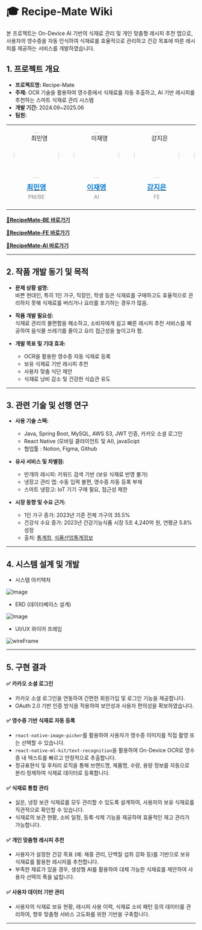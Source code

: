 # 🎓 Recipe-Mate Wiki
본 프로젝트는 On-Device AI 기반의 식재료 관리 및 개인 맞춤형 레시피 추천 앱으로, 사용자의 영수증을 자동 인식하여 식재료를 효율적으로 관리하고 건강 목표에 따른 레시피를 제공하는 서비스를 개발하였습니다.

## 1. 프로젝트 개요
- **프로젝트명:** Recipe-Mate
- **주제:**  OCR 기술을 활용하여 영수증에서 식재료를 자동 추출하고, AI 기반 레시피를 추천하는 스마트 식재료 관리 시스템
- **개발 기간:** 2024.09~2025.06
- **팀원:** 


 <div align="center">
  <table>
    <tr>
      <td align="center" style="padding: 20px;">
        <a href="https://github.com/codingmy" target="_blank">
          <img src="https://avatars.githubusercontent.com/u/97686638?v=4" width="120px" style="border-radius: 50%;" alt="최민영"/><br />
          <h3 style="margin: 10px 0 5px; color: #007acc;">최민영</h3>
        </a>
          <p style="margin: 5px 0; font-size: 14px; color: #888;">PM/BE</p>
      </td>
      <td align="center" style="padding: 20px;">
        <a href="https://github.com/
jaeyoung-leee" target="_blank">
          <img src="https://github.com/user-attachments/assets/91699b42-4f1d-428a-a0c0-e68ae29d70ed" width="120px" style="border-radius: 50%;" alt="이재영"/><br />
          <h3 style="margin: 10px 0 5px; color: #007acc;">이재영</h3>
        </a>
          <p style="margin: 5px 0; font-size: 14px; color: #888;">AI</p>
      </td>
      <td align="center" style="padding: 20px;">
        <a href="https://github.com/Sirius912" target="_blank">
          <img src="https://github.com/user-attachments/assets/a174f883-0f04-4875-b1bd-144d62150a05" width="120px" style="border-radius: 50%;" alt="강지은"/><br />
          <h3 style="margin: 10px 0 5px; color: #007acc;">강지은</h3>
        </a>
          <p style="margin: 5px 0; font-size: 14px; color: #888;">FE</p>
      </td>
      <td align="center" style="padding: 20px;">
        <a href="https://github.com/Korin23574" target="_blank">
          <img src="https://github.com/user-attachments/assets/34d2b446-1a2e-4023-b528-a55c73897e56" width="120px" style="border-radius: 50%;" alt="정시훈"/><br />
          <h3 style="margin: 10px 0 5px; color: #007acc;">정시훈</h3>
        </a>
          <p style="margin: 5px 0; font-size: 14px; color: #888;">FE</p>
      </td>
    </tr>
  </table>
</div>


[**🔗RecipeMate-BE 바로가기**](https://github.com/Recipe-Mate/RecipeMate-SERVER)


[**🔗RecipeMate-FE 바로가기**](https://github.com/Recipe-Mate/RecipeMate-WEB)


[**🔗RecipeMate-AI 바로가기**](https://github.com/Recipe-Mate/RecipeMate-AI)


---

## 2. 작품 개발 동기 및 목적
- **문제 상황 설명:**  
  바쁜 현대인, 특히 1인 가구, 직장인, 학생 등은 식재료를 구매하고도 효율적으로 관리하지 못해 식재료를 버리거나 요리를 포기하는 경우가 많음.
  
- **작품 개발 필요성:**  
  식재료 관리의 불편함을 해소하고, 소비자에게 쉽고 빠른 레시피 추천 서비스를 제공하여 음식물 쓰레기를 줄이고 요리 접근성을 높이고자 함.
  
- **개발 목표 및 기대 효과:**  
  - OCR을 활용한 영수증 자동 식재료 등록
  - 보유 식재료 기반 레시피 추천
  - 사용자 맞춤 식단 제안
  - 식재료 낭비 감소 및 건강한 식습관 유도

---

## 3. 관련 기술 및 선행 연구
- **사용 기술 스택:**
  - Java, Spring Boot, MySQL, AWS S3, JWT 인증, 카카오 소셜 로그인
  - React Native (모바일 클라이언트 및 AI), javaScipt
  - 협업툴 :  Notion, Figma, Github
 
- **유사 서비스 및 차별점:**
  - 만개의 레시피: 키워드 검색 기반 (보유 식재료 반영 불가)
  - 냉장고 관리 앱: 수동 입력 불편, 영수증 자동 등록 부재
  - 스마트 냉장고: IoT 기기 구매 필요, 접근성 제한


- **시장 동향 및 수요 근거:**
  - 1인 가구 증가: 2023년 기준 전체 가구의 35.5%  
  - 건강식 수요 증가: 2023년 건강기능식품 시장 5조 4,240억 원, 연평균 5.8% 성장  
  - 출처: [통계청](https://kostat.go.kr), [식품산업통계정보](https://www.aTFIS.or.kr)


---

## 4. 시스템 설계 및 개발
- 시스템 아키텍처
  
![Image](https://github.com/user-attachments/assets/1ff22a17-30b3-4a52-84c9-73a57f92c498)

- ERD (데이터베이스 설계)
  
![Image](https://github.com/user-attachments/assets/dfeee1a8-82ca-4441-a626-f5f0dc7bc3dc)

- UI/UX 와이어 프레임
   
![wireFrame](https://github.com/user-attachments/assets/d14de9ed-14bd-41bb-828d-a44e1e1d5f51)

---

## 5. 구현 결과

#### ✅ 카카오 소셜 로그인
- 카카오 소셜 로그인을 연동하여 간편한 회원가입 및 로그인 기능을 제공합니다.
- OAuth 2.0 기반 인증 방식을 적용하여 보안성과 사용자 편의성을 확보하였습니다.

#### ✅ 영수증 기반 식재료 자동 등록
- `react-native-image-picker`를 활용하여 사용자가 영수증 이미지를 직접 촬영 또는 선택할 수 있습니다.
- `react-native-ml-kit/text-recognition`을 활용하여 On-Device OCR로 영수증 내 텍스트를 빠르고 안정적으로 추출합니다.
- 정규표현식 및 후처리 로직을 통해 브랜드명, 제품명, 수량, 용량 정보를 자동으로 분리·정제하여 식재료 데이터로 등록합니다.

#### ✅ 식재료 통합 관리
- 실온, 냉장 보관 식재료를 모두 관리할 수 있도록 설계하여, 사용자의 보유 식재료를 직관적으로 확인할 수 있습니다.
- 식재료의 보관 현황, 소비 일정, 등록·삭제 기능을 제공하여 효율적인 재고 관리가 가능합니다.

#### ✅ 개인 맞춤형 레시피 추천
- 사용자가 설정한 건강 목표 (예: 체중 관리, 단백질 섭취 강화 등)를 기반으로 보유 식재료를 활용한 레시피를 추천합니다.
- 부족한 재료가 있을 경우, 생성형 AI를 활용하여 대체 가능한 식재료를 제안하여 사용자 선택의 폭을 넓힙니다.

#### ✅ 사용자 데이터 기반 관리
- 사용자의 식재료 보유 현황, 레시피 사용 이력, 식재료 소비 패턴 등의 데이터를 관리하여, 향후 맞춤형 서비스 고도화를 위한 기반을 구축합니다.

---
